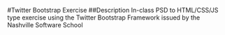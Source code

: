 #Twitter Bootstrap Exercise
##Description
In-class PSD to HTML/CSS/JS type exercise using the Twitter Bootstrap Framework issued by the Nashville Software School
